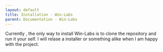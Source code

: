 ```yaml
---
layout: default
title: Installation - Win-Labs
parent: Documentation - Win-Labs
---
```


Currently , the only way to install Win-Labs is to clone the repository and run it your self. I will relase a installer or something alike when I am happy with the project.